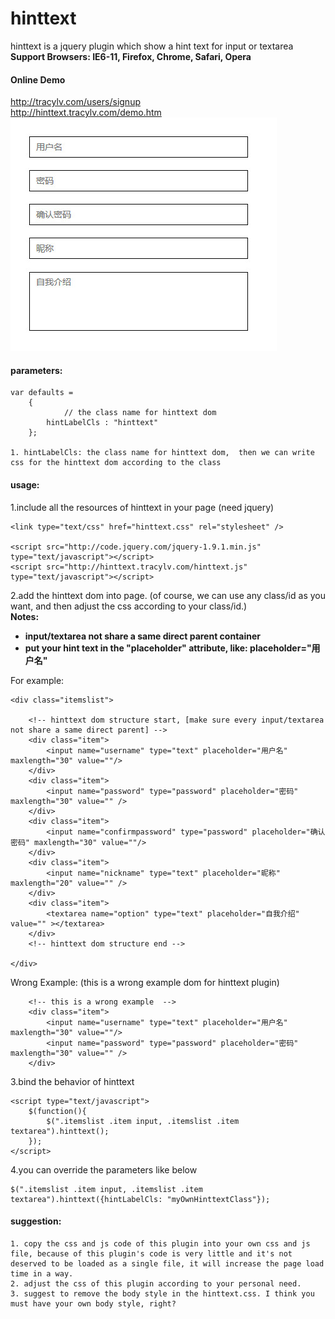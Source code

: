hinttext
========

hinttext is a jquery plugin which show a hint text for input or textarea              
**Support Browsers: IE6-11, Firefox, Chrome, Safari, Opera**

#### Online Demo
http://tracylv.com/users/signup        
http://hinttext.tracylv.com/demo.htm                     
![hinttext][1]         
#### parameters:
```
var defaults =
    {
	        // the class name for hinttext dom
		hintLabelCls : "hinttext"
    };

1. hintLabelCls: the class name for hinttext dom,  then we can write css for the hinttext dom according to the class       
```
#### usage:
1.include all the resources of hinttext in your page (need jquery)
```
<link type="text/css" href="hinttext.css" rel="stylesheet" />        

<script src="http://code.jquery.com/jquery-1.9.1.min.js" type="text/javascript"></script>              
<script src="http://hinttext.tracylv.com/hinttext.js" type="text/javascript"></script>              
```
2.add the hinttext dom into page. (of course, we can use any class/id as you want, and then adjust the css according to your class/id.)         
**Notes:**                  
* **input/textarea not share a same direct parent container**            
* **put your hint text in the "placeholder" attribute, like: placeholder="用户名"**   

For example:       
```
<div class="itemslist">

	<!-- hinttext dom structure start, [make sure every input/textarea not share a same direct parent] -->
	<div class="item">
		<input name="username" type="text" placeholder="用户名" maxlength="30" value=""/>			   
	</div>
	<div class="item">
		<input name="password" type="password" placeholder="密码" maxlength="30" value="" />				
	</div>
	<div class="item">
		<input name="confirmpassword" type="password" placeholder="确认密码" maxlength="30" value=""/>				
	</div>
	<div class="item">
		<input name="nickname" type="text" placeholder="昵称" maxlength="20" value="" />				
	</div>
	<div class="item">
		<textarea name="option" type="text" placeholder="自我介绍" value="" ></textarea>			
	</div>
	<!-- hinttext dom structure end -->

</div>         
```

Wrong Example:  (this is a wrong example dom for hinttext plugin)           
```
	<!-- this is a wrong example  -->
	<div class="item">
		<input name="username" type="text" placeholder="用户名" maxlength="30" value=""/>
		<input name="password" type="password" placeholder="密码" maxlength="30" value="" />
	</div>
```


3.bind the behavior of hinttext
```
<script type="text/javascript">
    $(function(){
	    $(".itemslist .item input, .itemslist .item textarea").hinttext();
    });
</script>
```
4.you can override the parameters like below
```
$(".itemslist .item input, .itemslist .item textarea").hinttext({hintLabelCls: "myOwnHinttextClass"});
```
#### suggestion:
```
1. copy the css and js code of this plugin into your own css and js file, because of this plugin's code is very little and it's not deserved to be loaded as a single file, it will increase the page load time in a way.
2. adjust the css of this plugin according to your personal need.
3. suggest to remove the body style in the hinttext.css. I think you must have your own body style, right?
```
[1]:https://github.com/tracylv/hinttext/blob/master/demo_screenshot.jpg



